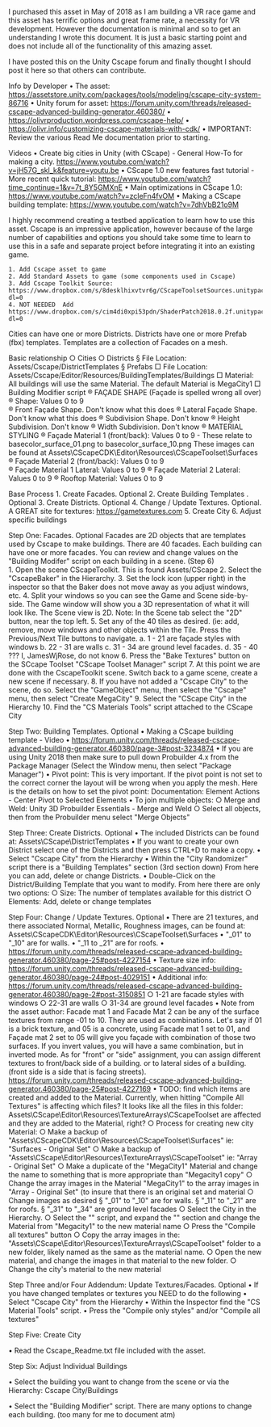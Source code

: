 I purchased this asset in May of 2018 as I am building a VR race game and this asset has terrific options and great frame rate, a necessity for VR development.   However the documentation is minimal and so to get an understanding I wrote this document.  It is just a basic starting point and does not include all of the functionality of this amazing asset.

I have posted this on the Unity Cscape forum and finally thought I should post it here so that others can contribute.

Info by Developer
	• The asset: https://assetstore.unity.com/packages/tools/modeling/cscape-city-system-86716
  • Unity forum for asset: https://forum.unity.com/threads/released-cscape-advanced-building-generator.460380/
  • https://olivrproduction.wordpress.com/cscape-help/ 
	• https://olivr.info/customizing-cscape-materials-with-cdk/
	• IMPORTANT: Review the various Read Me documentation prior to starting.

Videos
	• Create big cities in Unity (with CScape) - General How-To for making a city. https://www.youtube.com/watch?v=jH57G_skl_k&feature=youtu.be
	• CScape 1.0 new features fast tutorial - More recent quick tutorial:  https://www.youtube.com/watch?time_continue=1&v=7t_8Y5GMXnE
	• Main optimizations in CScape 1.0:  https://www.youtube.com/watch?v=zcleFn4fvOM
	• Making a CScape building template: https://www.youtube.com/watch?v=7dhVbB21o9M

I highly recommend creating a testbed application to learn how to use this asset.  Cscape is an impressive application, however because of the large number of capabilities and options you should take some time to learn to use this in a safe and separate project before integrating it into an existing game.
	
	1. Add Cscape asset to game
	2. Add Standard Assets to game (some components used in Cscape)
	3. Add Cscape Toolkit Source:  https://www.dropbox.com/s/8desklhixvtvr6g/CScapeToolsetSources.unitypackage?dl=0
	4. NOT NEEDED  Add https://www.dropbox.com/s/cim4di0xpi53pdn/ShaderPatch2018.0.2f.unitypackage?dl=0
	
Cities can have one or more Districts.  Districts have one or more Prefab (fbx) templates.  Templates are a collection of Facades on a mesh.  

Basic relationship
	○ Cities
		○ Districts
			§ File Location: Assets/Cscape/DistrictTemplates
			§ Prefabs
				□ File Location: Assets/Cscape/Editor/Resources/BuildingTemplates/Buildings
				□ Material: All buildings will use the same Material.  The default Material is MegaCity1
				□ Building Modifier script
					® FAÇADE SHAPE (Façade is spelled wrong all over)
					® Shape: Values 0 to 9  
					® Front Façade Shape.  Don't know what this does
					® Lateral Façade Shape.  Don't know what this does
					® Subdivision Shape.  Don't know
					® Height Subdivision. Don't know
					® Width Subdivision.  Don't know
					® MATERIAL STYLING
					® Façade Material 1 (front/back): Values 0 to 9  - These relate to basecolor_surface_01.png to basecolor_surface_10.png  These images can be found at Assets\CScapeCDK\Editor\Resources\CScapeToolset\Surfaces
					® Façade Material 2 (front/back): Values 0 to 9  
					® Façade Material 1 Lateral: Values 0 to 9
					® Façade Material 2 Lateral: Values 0 to 9 
					® Rooftop Material: Values 0 to 9
			
			
Base Process
	1. Create Facades. Optional
	2. Create Building Templates . Optional
	3. Create Districts.  Optional
	4. Change / Update Textures.  Optional.  A GREAT site for textures:  https://gametextures.com
	5. Create City
	6. Adjust specific buildings

			
Step One: Facades. Optional
	Facades are 2D objects that are templates used by Cscape to make buildings.  There are 40 facades. Each building can have one or more facades.  You can review and change values on the  "Building Modifer" script on each building in a scene.  (Step 6)   
	1. Open the scene CScapeToolkit.  This is found Assets/CScape
	2. Select the "CscapeBaker" in the Hierarchy.
	3. Set the lock icon (upper right) in the inspector so that the Baker does not move away as you adjust windows, etc.
	4. Split your windows so you can see the Game and Scene side-by-side. The Game window will show you a 3D representation of what it will look like. The Scene view is 2D.   Note: In the Scene tab select the "2D" button, near the top left.
	5. Set any of the 40 tiles as desired. (ie: add, remove, move windows and other objects within the Tile. Press the Previous/Next Tile buttons to navigate.
		a.  1 - 21 are façade styles with windows
		b. 22 - 31 are walls
		c. 31 - 34 are ground level facades.
		d. 35 - 40   ???  I, JamesWjRose, do not know
	6. Press the "Bake Textures" button on the SCcape Toolset "CScape Toolset Manager" script
	7. At this point we are done with the CscapeToolkit scene.   Switch back to a game scene, create a new scene if necessary.
	8. If you have not added a "Cscape City" to the scene, do so.  Select the "GameObject" menu, then select the "Cscape" menu, then select "Create MegaCity"
	9. Select the "CScape City" in the Hierarchy
	10. Find the "CS Materials Tools" script attached to the CScape City
	
	
Step Two: Building Templates. Optional
	• Making a CScape building template - Video
	• https://forum.unity.com/threads/released-cscape-advanced-building-generator.460380/page-3#post-3234874
	• If you are using Unity 2018 then make sure to pull down Probuilder 4.x from the Package Manager (Select the Window menu, then select "Package Manager")
	• Pivot point: This is very important.  If the pivot point is not set to the correct corner the layout will be wrong when you apply the mesh.   Here is the details on how to set the pivot point:  Documentation: Element Actions - Center Pivot to Selected Elements
	• To join multiple objects:
		○ Merge and Weld: Unity 3D Probuilder Essentials - Merge and Weld
		○ Select all objects, then from the Probuilder menu select "Merge Objects"

		
Step Three: Create Districts. Optional
	• The included Districts can be found at: Assets\CScape\DistrictTemplates
	• If you want to create your own District select one of the Districts and then press CTRL+D to make a copy.
	• Select "Cscape City" from the Hierarchy
	• Within the "City Randomizer" script there is a "Building Templates" section (3rd section down)   From here you can add, delete or change Districts.
	• Double-Click on the District/Building Template that you want to modify.  From here there are only two options: 
		○ Size: The number of templates available for this district
		○ Elements: Add, delete or change templates

Step Four: Change / Update Textures. Optional
	• There are 21 textures, and there associated Normal, Metallic, Roughness images, can be found at:  Assets\CScapeCDK\Editor\Resources\CScapeToolset\Surfaces
	• "_01" to "_10" are for walls. 
	• "_11 to _21" are for roofs.
	• https://forum.unity.com/threads/released-cscape-advanced-building-generator.460380/page-25#post-4227154
	• Texture size info: https://forum.unity.com/threads/released-cscape-advanced-building-generator.460380/page-24#post-4029151
	• Additional info: https://forum.unity.com/threads/released-cscape-advanced-building-generator.460380/page-2#post-3150851
		○ 1-21 are facade styles with windows
		○ 22-31 are walls
		○ 31-34 are ground level facades
	• Note from the asset author: Facade mat 1 and Facade Mat 2 can be any of the surface textures from range -01 to 10. They are used as combinations. Let's say if 01 is a brick texture, and 05 is a concrete, using Facade mat 1 set to 01, and Façade mat 2 set to 05 will give you façade with combination of those two surfaces. If you invert values, you will have a same combination, but in inverted mode. As for "front" or "side" assignment, you can assign different textures to front/back side of a building. or to lateral sides of a building. (front side is a side that is facing streets).  https://forum.unity.com/threads/released-cscape-advanced-building-generator.460380/page-25#post-4227169
	• TODO: find which items are created and added to the Material.   Currently, when hitting "Compile All Textures" is affecting which files?  It looks like all the files in this folder: Assets\CScape\Editor\Resources\TextureArrays\CScapeToolset are affected and they are added to the Material, right?
		○ Process for creating new city Material:
		○ Make a backup of "Assets\CScapeCDK\Editor\Resources\CScapeToolset\Surfaces"   ie:  "Surfaces - Original Set"
		○ Make a backup of "Assets\CScape\Editor\Resources\TextureArrays\CScapeToolset"  ie: "Array - Original Set" 
		○ Make a duplicate of the "MegaCity1" Material and change the name to something that is more appropriate than "Megacity1 copy"
		○ Change the array images in the Material "MegaCity1" to the array images in "Array - Original Set" (to insure that there is an original set and material
		○ Change images as desired
			§ "_01" to "_10" are for walls. 
			§ "_11" to "_21" are for roofs.
			§ "_31" to "_34" are ground level facades
		○ Select the City in the Hierarchy.
		○ Select the "<todo>" script, and expand the "<todo>" section and change the Material from "Megacity1" to the new material name
		○ Press the "Compile all textures" button
		○ Copy the array images in the: "Assets\CScape\Editor\Resources\TextureArrays\CScapeToolset" folder to a new folder, likely named as the same as the material name.
		○ Open the new material, and change the images in that material to the new folder.
		○ Change the city's material to the new material
	
	
Step Three and/or Four Addendum: Update Textures/Facades. Optional
	• If you have changed templates or textures you NEED to do the following
	• Select "Cscape City" from the Hierarchy
	• Within the Inspector find the "CS Material Tools" script.
	• Press the "Compile only styles" and/or "Compile all textures"

		
Step Five: Create City

• Read the Cscape_Readme.txt file included with the asset.

Step Six: Adjust Individual Buildings

• Select the building you want to change from the scene or via the Hierarchy: Cscape City/Buildings

• Select the "Building Modifier" script.  There are many options to change each building.   (too many for me to document atm)
	
	
